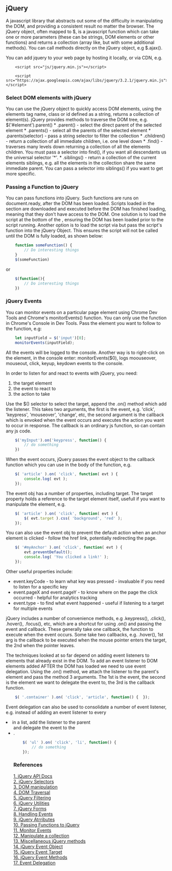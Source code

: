 ## jQuery

A javascript library that abstracts out some of the difficulty in manipulating the DOM, and providing a consistent result no matter the browser. The jQuery object, often mapped to $, is a javascript function which can take one or more parameters (these can be strings, DOM elements or other functions) and returns a collection (array like, but with some additional methods). You can call methods directly on the jQuery object, e.g $.ajax(). 

You can add jquery to your web page by hosting it locally, or via CDN, e.g.

```text
    <script src="js/jquery.min.js"></script> 
    
    <script src="https://ajax.googleapis.com/ajax/libs/jquery/3.2.1/jquery.min.js"></script>
```

### Select DOM elements with jQuery

You can use the jQuery object to quickly access DOM elements, using the elements tag name, class or id defined as a string, returns a collection of element(s). jQuery provides methods to traverse the DOM tree, e.g. $('#element').parent()
    * .parent() - select the direct parent of the selected element 
    * .parents() - select all the parents of the selected element
    * .parents(selector) - pass a string selector to filter the collection
    * .children() - return a collection of all immediate children, i.e. one level down
    * .find() - traverses many levels down returning a collection of all the elements children. You must pass a selector into find(), if you want all descendants us the universal selector '*'.
    * .siblings() - return a collection of the current elements siblings, e.g. all the elements in the collection share the same immediate parent. You can pass a selector into siblings() if you want to get more specific.

    
### Passing a Function to jQuery
    
You can pass functions into jQuery. Such functions are runs on document.ready, after the DOM has been loaded. Scripts loaded in the <head> section are downloaded and executed before the DOM has finished loading, meaning that they don't have access to the DOM. One solution is to load the script at the bottom of the <body>, ensuring the DOM has been loaded prior to the script running. Another option is to load the script via <head> but pass the script's function into the jQuery Object. This ensures the script will not be called until the DOM is fully loaded, as shown below:


```javascript
    function someFunction() {
        // Do interesting things
    }
    $(someFunction)
```

or

```javascript
    $(function(){
        // Do interesting things
    })
```


### jQuery Events

You can monitor events on a particular page element using Chrome Dev Tools and Chrome's monitorEvents() function. You can only use the function in Chrome's Console in Dev Tools. Pass the element you want to follow to the function, e.g:

```javascript
    let inputField = $('input')[0]; 
    monitorEvents(inputField);
```

All the events will be logged to the console.
Another way is to right-click on the element, in the console enter: monitorEvents($0), logs moouseover, mouseout, click, keyup, keydown events to the console.


In order to listen for and react to events with jQuery, you need:
 1. the target element
 2. the event to react to
 3. the action to take
 
Use the $() selector to select the target, append the .on() method which add the listener. This takes two arguments, the first is the event, e.g. 'click', 'keypress', 'mouseover', 'change', etc, the second argument is the callback which is envoked when the event occurs and executes the action you want to occur in response. The callback is an ordinary js function, so can contain any js code.


```javascript
    $('myInput').on('keypress', function() {
        // do something
    })
```

When the event occurs, jQuery passes the event object to the callback function which you can use in the body of the function, e.g.


```javascript
    $( 'article' ).on( 'click', function( evt ) {
        console.log( evt );
    });
```

The event obj has a number of properties, including target. The target property holds a reference to the target element itself, usefull if you want to manipulate the element, e.g.
 

```javascript
    $( 'article' ).on( 'click', function( evt ) {
        $( evt.target ).css( 'background', 'red' );
    });
``` 


You can also use the event obj to prevent the default action when an anchor <a> element is clicked - follow the href link, potentially redirecting the page.


```javascript
    $( '#myAnchor' ).on( 'click', function( evt ) {
        evt.preventDefault();
        console.log( 'You clicked a link!' );
    });
```

Other useful properties include:
 * event.keyCode - to learn what key was pressed - invaluable if you need to listen for a specific key
 * event.pageX and event.pageY - to know where on the page the click occurred - helpful for analytics tracking
 * event.type - to find what event happened - useful if listening to a target for multiple events 

jQuery includes a number of convenience methods, e.g .keypress(), .click(), .hover(), .focus(), etc, which are a shortcut for using .on() and passing the event and callback. These generally take one callback, the function to execute when the event occurs. Some take two callbacks, e.g. .hover(), 1st arg is the callback to be executed when the mouse pointer enters the target, the 2nd when the pointer leaves.

The techniques looked at so far depend on adding event listeners to elements that already exist in the DOM. To add an event listener to DOM elements added AFTER the DOM has loaded we need to use event delegation. Using the .on() method, we attach the listener to the parent's element and pass the method 3 arguments. The 1st is the event, the second is the element we want to delegate the event to, the 3rd is the callback function.

```javascript
    $( '.container' ).on( 'click', 'article', function() {  });
```

Event delegation can also be used to consolidate a number of event listener, e.g. instead of adding an event listener to every <li> in a list, add the listener to the parent <ul> and delegate the event to the <li>.

```javascript
    $( 'ul' ).on( 'click', 'li', function() {
        // do something
    });
```




### References

[1. jQuery API Docs](http://api.jquery.com/)  
[2. jQuery Selectors](http://api.jquery.com/category/selectors/)      
[3. DOM manipulation](http://api.jquery.com/category/manipulation/)  
[4. DOM Traversal](http://api.jquery.com/category/traversing/)  
[5. jQuery Filtering](http://api.jquery.com/category/traversing/filtering/)  
[6. jQuery Utilities](http://api.jquery.com/category/utilities/)  
[7. jQuery Forms](http://api.jquery.com/category/forms/)  
[8. Handling Events](http://api.jquery.com/category/events/)  
[9. jQuery Atrributes](http://api.jquery.com/category/attributes/)  
[10. Passing Functions to jQuery](http://api.jquery.com/jquery/#jQuery3)   
[11. Monitor Events](https://developers.google.com/web/tools/chrome-devtools/console/events)   
[12. Manipulate a collection](http://api.jquery.com/category/miscellaneous/collection-manipulation/)  
[13. Miscellaneous jQuery methods](http://api.jquery.com/category/miscellaneous/)  
[14. jQuery Event Object](https://api.jquery.com/category/events/event-object/)  
[15. jQuery Event Target](https://api.jquery.com/event.target/)  
[16. jQuery Event Methods](http://api.jquery.com/category/events/)  
[17. Event Delegation](https://learn.jquery.com/events/event-delegation/)  
    